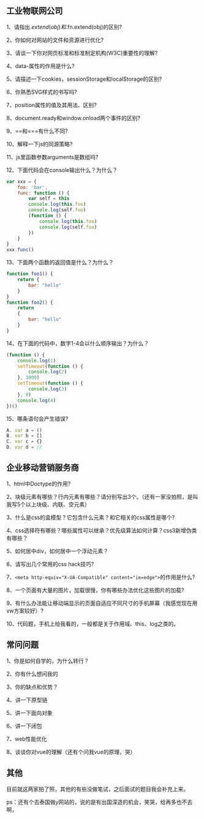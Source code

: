 ## 工业物联网公司
1、请指出$.extend(obj)和$.fn.extend(obj)的区别?

2、你如何对网站的文件和资源进行优化?

3、请谈一下你对网页标准和标准制定机构(W3C)重要性的理解?

4、data-属性的作用是什么?

5、请描述一下cookies，sessionStorage和localStorage的区别?

6、你熟悉SVG样式的书写吗?

7、position属性的值及其用法、区别?

8、document.ready和window.onload两个事件的区别?

9、==和===有什么不同?

10、解释一下js的同源策略?

11、js里函数参数arguments是数组吗?

12、下面代码会在console输出什么？为什么？

```js
var xxx = {
    foo: 'bar',
    func: function () {
        var self = this
        console.log(this.foo)
        console.log(self.foo)
        (function () {
            console.log(this.foo)
            console.log(self.foo)
        })
    }
}
xxx.func()
```
13、下面两个函数的返回值是什么？为什么？
```js
function foo1() {
    return {
        bar: "hello"
    }
}
function foo2() {
    return
    {
        bar: "hello"
    }
}
```
14、在下面的代码中，数字1-4会以什么顺序输出？为什么？
```js
(function () {
    console.log(1)
    setTimeout(function () {
        console.log(2)
    }, 1000)
    setTimeout(function () {
        console.log(3)
    }, 0)
    console.log(4)
})()
```
15、哪条语句会产生错误?
```js
A. var a = ()
B. var b = []
C. var c = {}
D. var d = //
```

## 企业移动营销服务商
1、html中Doctype的作用?

2、块级元素有哪些？行内元素有哪些？请分别写出3个。（还有一家没拍照，是叫我写5个以上块级、内联、空元素）

3、什么是css的盒模型？它包含什么元素？和它相关的css属性是哪个?

4、css选择符有哪些？哪些属性可以继承？优先级算法如何计算？css3新增伪类有哪些？

5、如何居中div，如何居中一个浮动元素？

6、请写出几个常用的css hack技巧?

7、`<meta http-equiv="X-UA-Compatible" content="ie=edge">`的作用是什么?

8、一个页面有大量的图片，加载很慢，你有哪些办法优化这些图片的加载?

9、有什么办法能让移动端显示的页面自适应不同尺寸的手机屏幕（我感觉现在用vw方案较好）?

10、代码题，手机上给我看的，一般都是关于作用域、this、log之类的。

## 常问问题

1、你是如何自学的，为什么转行？

2、你有什么想问我的

3、你的缺点和优势？

4、讲一下原型链

5、讲一下面向对象

6、讲一下闭包

7、web性能优化

8、谈谈你对vue的理解（还有个问我vue的原理，哭）


## 其他
目前就这两家拍了照，其他的有些没做笔试，之后面试的题目我会补充上来。

ps：还有个去泰国做y网站的，说的是有出国深造的机会，笑哭，给再多也不去啊，
